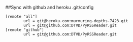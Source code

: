 ##Sync with github and heroku
.git/config
```
[remote "all"]
        url = git@heroku.com:murmuring-depths-7423.git
        url = git@github.com:DTVD/PyRSSReader.git
[remote "github"]
        url = git@github.com:DTVD/PyRSSReader.git
 
```


